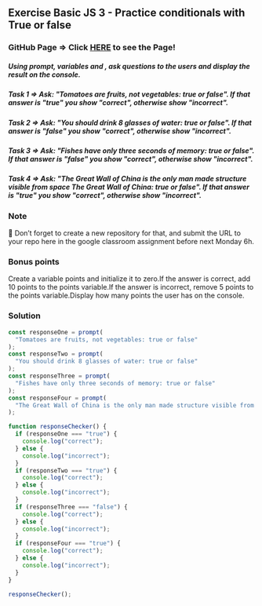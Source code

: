 ## Exercise Basic JS 3 - Practice conditionals with True or false

### GitHub Page => Click [HERE](https://devcodepush.github.io/Exercise-Basic-JS-3---Practice-conditionals-with-True-or-false/) to see the Page!

##### Using prompt, variables and , ask questions to the users and display the result on the console.

##### Task 1 => Ask: "Tomatoes are fruits, not vegetables: true or false". If that answer is "true" you show "correct", otherwise show "incorrect".

##### Task 2 => Ask: "You should drink 8 glasses of water: true or false". If that answer is "false" you show "correct", otherwise show "incorrect".

##### Task 3 => Ask: "Fishes have only three seconds of memory: true or false". If that answer is "false" you show "correct", otherwise show "incorrect".

##### Task 4 => Ask: "The Great Wall of China is the only man made structure visible from space The Great Wall of China: true or false". If that answer is "true" you show "correct", otherwise show "incorrect".

### Note
🚨 Don’t forget to create a new repository for that, and submit the URL to your repo here in the google classroom assignment before next Monday 6h.

### Bonus points
Create a variable points and initialize it to zero.If the answer is correct, add 10 points to the points variable.If the answer is incorrect, remove 5 points to the points variable.Display how many points the user has on the console.

### Solution

```javascript
const responseOne = prompt(
  "Tomatoes are fruits, not vegetables: true or false"
);
const responseTwo = prompt(
  "You should drink 8 glasses of water: true or false"
);
const responseThree = prompt(
  "Fishes have only three seconds of memory: true or false"
);
const responseFour = prompt(
  "The Great Wall of China is the only man made structure visible from space The Great Wall of China: true or false"
);

function responseChecker() {
  if (responseOne === "true") {
    console.log("correct");
  } else {
    console.log("incorrect");
  }
  if (responseTwo === "true") {
    console.log("correct");
  } else {
    console.log("incorrect");
  }
  if (responseThree === "false") {
    console.log("correct");
  } else {
    console.log("incorrect");
  }
  if (responseFour === "true") {
    console.log("correct");
  } else {
    console.log("incorrect");
  }
}

responseChecker();
```
